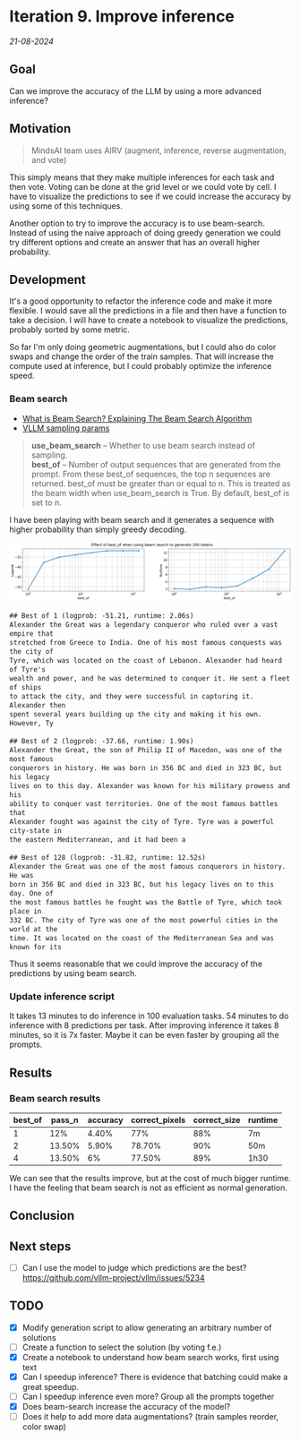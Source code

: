 # Iteration 9. Improve inference

_21-08-2024_

## Goal

Can we improve the accuracy of the LLM by using a more advanced inference?

## Motivation

> MindsAI team uses AIRV (augment, inference, reverse augmentation, and vote)

This simply means that they make multiple inferences for each task and then vote. Voting can be done
at the grid level or we could vote by cell. I have to visualize the predictions to see if we could
increase the accuracy by using some of this techniques.

Another option to try to improve the accuracy is to use beam-search. Instead of using the naive approach of doing greedy generation we could try different options and create an answer that has an overall higher probability.

## Development

It's a good opportunity to refactor the inference code and make it more flexible. I would save all the predictions
in a file and then have a function to take a decision. I will have to create a notebook to visualize the predictions, probably sorted by some metric.

So far I'm only doing geometric augmentations, but I could also do color swaps and change the order of the train samples. That will increase the compute used at inference, but I could probably optimize the inference speed.

### Beam search

- [What is Beam Search? Explaining The Beam Search Algorithm](https://www.width.ai/post/what-is-beam-search)
- [VLLM sampling params](https://docs.vllm.ai/en/latest/dev/sampling_params.html)

> **use_beam_search** – Whether to use beam search instead of sampling.  
> **best_of** – Number of output sequences that are generated from the prompt. From these best_of sequences, the top n sequences are returned. best_of must be greater than or equal to n. This is treated as the beam width when use_beam_search is True. By default, best_of is set to n.

I have been playing with beam search and it generates a sequence with higher probability than simply greedy decoding.

![effect of beam search](res/2024-08-22-16-11-40.png)

```
## Best of 1 (logprob: -51.21, runtime: 2.06s)
Alexander the Great was a legendary conqueror who ruled over a vast empire that
stretched from Greece to India. One of his most famous conquests was the city of
Tyre, which was located on the coast of Lebanon. Alexander had heard of Tyre's
wealth and power, and he was determined to conquer it. He sent a fleet of ships
to attack the city, and they were successful in capturing it. Alexander then
spent several years building up the city and making it his own. However, Ty

## Best of 2 (logprob: -37.66, runtime: 1.90s)
Alexander the Great, the son of Philip II of Macedon, was one of the most famous
conquerors in history. He was born in 356 BC and died in 323 BC, but his legacy
lives on to this day. Alexander was known for his military prowess and his
ability to conquer vast territories. One of the most famous battles that
Alexander fought was against the city of Tyre. Tyre was a powerful city-state in
the eastern Mediterranean, and it had been a

## Best of 128 (logprob: -31.82, runtime: 12.52s)
Alexander the Great was one of the most famous conquerors in history. He was
born in 356 BC and died in 323 BC, but his legacy lives on to this day. One of
the most famous battles he fought was the Battle of Tyre, which took place in
332 BC. The city of Tyre was one of the most powerful cities in the world at the
time. It was located on the coast of the Mediterranean Sea and was known for its
```

Thus it seems reasonable that we could improve the accuracy of the predictions by using beam search.

### Update inference script

It takes 13 minutes to do inference in 100 evaluation tasks.
54 minutes to do inference with 8 predictions per task.
After improving inference it takes 8 minutes, so it is 7x faster. Maybe it can be even faster by
grouping all the prompts.

## Results

### Beam search results

| best_of | pass_n | accuracy | correct_pixels | correct_size | runtime |
|---------|--------|----------|----------------|--------------|---------|
| 1       | 12%    | 4.40%    | 77%            | 88%          | 7m      |
| 2       | 13.50% | 5.90%    | 78.70%         | 90%          | 50m     |
| 4       | 13.50% | 6%       | 77.50%         | 89%          | 1h30    |

We can see that the results improve, but at the cost of much bigger runtime. I have the feeling that
beam search is not as efficient as normal generation.

## Conclusion

## Next steps

- [ ] Can I use the model to judge which predictions are the best? https://github.com/vllm-project/vllm/issues/5234

## TODO

- [x] Modify generation script to allow generating an arbitrary number of solutions
- [ ] Create a function to select the solution (by voting f.e.)
- [x] Create a notebook to understand how beam search works, first using text
- [x] Can I speedup inference? There is evidence that batching could make a great speedup.
- [ ] Can I speedup inference even more? Group all the prompts together
- [x] Does beam-search increase the accuracy of the model?
- [ ] Does it help to add more data augmentations? (train samples reorder, color swap)
